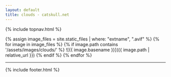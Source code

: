 ```yaml
---
layout: default
title: clouds - catskull.net
---
```

{% include topnav.html %}

{% assign image_files = site.static_files | where: "extname", ".avif" %}
{% for image in image_files %}
  {% if image.path contains '/assets/images/clouds/' %}
![{{ image.basename }}]({{ image.path | relative_url }})
  {% endif %}
{% endfor %}

<hr class="final">
<div style="text-align:center;">
  <page-likes></page-likes>
</div>
<page-replies open default="https://catskull.net/public/images/outlook_express-4.png"></page-replies>

{% include footer.html %}

<script src="https://catskull.net/public/js/components/replies.js"></script>
<script src="https://catskull.net/public/js/components/likes.js"></script>
